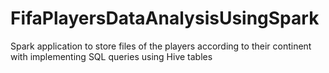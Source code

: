 # FifaPlayersDataAnalysisUsingSpark
Spark application to store files of the players according to their continent with implementing SQL queries using Hive tables
